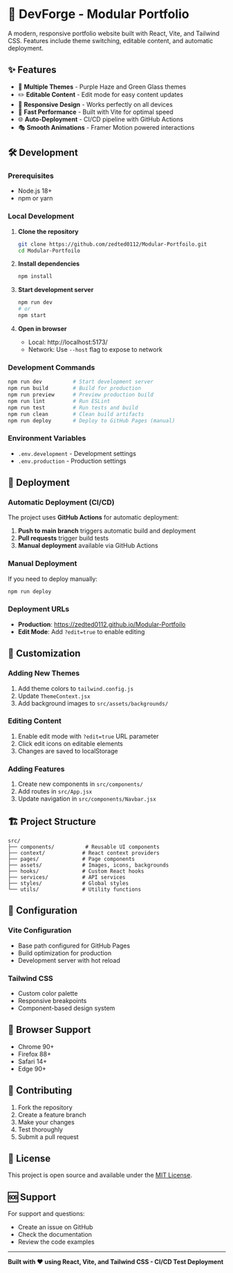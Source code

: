 # 🚀 DevForge - Modular Portfolio

A modern, responsive portfolio website built with React, Vite, and Tailwind CSS. Features include theme switching, editable content, and automatic deployment.

## ✨ Features

- 🎨 **Multiple Themes** - Purple Haze and Green Glass themes
- ✏️ **Editable Content** - Edit mode for easy content updates
- 📱 **Responsive Design** - Works perfectly on all devices
- 🚀 **Fast Performance** - Built with Vite for optimal speed
- 🌐 **Auto-Deployment** - CI/CD pipeline with GitHub Actions
- 🎭 **Smooth Animations** - Framer Motion powered interactions

## 🛠️ Development

### Prerequisites

- Node.js 18+ 
- npm or yarn

### Local Development

1. **Clone the repository**
   ```bash
   git clone https://github.com/zedted0112/Modular-Portfoilo.git
   cd Modular-Portfoilo
   ```

2. **Install dependencies**
   ```bash
   npm install
   ```

3. **Start development server**
   ```bash
   npm run dev
   # or
   npm start
   ```

4. **Open in browser**
   - Local: http://localhost:5173/
   - Network: Use `--host` flag to expose to network

### Development Commands

```bash
npm run dev          # Start development server
npm run build        # Build for production
npm run preview      # Preview production build
npm run lint         # Run ESLint
npm run test         # Run tests and build
npm run clean        # Clean build artifacts
npm run deploy       # Deploy to GitHub Pages (manual)
```

### Environment Variables

- `.env.development` - Development settings
- `.env.production` - Production settings

## 🚀 Deployment

### Automatic Deployment (CI/CD)

The project uses **GitHub Actions** for automatic deployment:

1. **Push to main branch** triggers automatic build and deployment
2. **Pull requests** trigger build tests
3. **Manual deployment** available via GitHub Actions

### Manual Deployment

If you need to deploy manually:

```bash
npm run deploy
```

### Deployment URLs

- **Production**: https://zedted0112.github.io/Modular-Portfoilo
- **Edit Mode**: Add `?edit=true` to enable editing

## 🎨 Customization

### Adding New Themes

1. Add theme colors to `tailwind.config.js`
2. Update `ThemeContext.jsx`
3. Add background images to `src/assets/backgrounds/`

### Editing Content

1. Enable edit mode with `?edit=true` URL parameter
2. Click edit icons on editable elements
3. Changes are saved to localStorage

### Adding Features

1. Create new components in `src/components/`
2. Add routes in `src/App.jsx`
3. Update navigation in `src/components/Navbar.jsx`

## 🏗️ Project Structure

```
src/
├── components/          # Reusable UI components
├── context/            # React context providers
├── pages/              # Page components
├── assets/             # Images, icons, backgrounds
├── hooks/              # Custom React hooks
├── services/           # API services
├── styles/             # Global styles
└── utils/              # Utility functions
```

## 🔧 Configuration

### Vite Configuration

- Base path configured for GitHub Pages
- Build optimization for production
- Development server with hot reload

### Tailwind CSS

- Custom color palette
- Responsive breakpoints
- Component-based design system

## 📱 Browser Support

- Chrome 90+
- Firefox 88+
- Safari 14+
- Edge 90+

## 🤝 Contributing

1. Fork the repository
2. Create a feature branch
3. Make your changes
4. Test thoroughly
5. Submit a pull request

## 📄 License

This project is open source and available under the [MIT License](LICENSE).

## 🆘 Support

For support and questions:
- Create an issue on GitHub
- Check the documentation
- Review the code examples

---

**Built with ❤️ using React, Vite, and Tailwind CSS - CI/CD Test Deployment**
